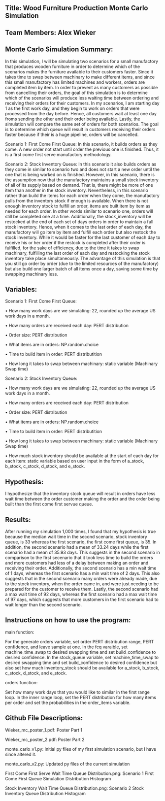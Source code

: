 ## Title: Wood Furniture Production Monte Carlo Simulation

## Team Members: Alex Wieker

## Monte Carlo Simulation Summary: 
In this simulation, I will be simulating two scenarios for a small manufactory that produces wooden furniture in order to determine which of the scenarios makes the furniture available to their customers faster. Since it takes time to swap between machinary to make different items, and since  this small manufactory has limited machines and workers, orders are completed item by item. In order to prevent as many customers as possible from cancelling their orders,  the goal of this simulation is  to determine which of the scenarios will produce less waiting time between ordering and receiving their orders for their customers. In my scenarios, I am starting  day 1 as the first work day, and they begin to work on orders that were processed from the day  before.  Hence, all customers wait at least one day froms sending the other and their order being available. Lastly, the simulation will compare the same  set of orders for both scenarios. The goal is to determine which queue will result in customers receiving their orders faster because if their is a huge pipeline, orders will be cancelled.
 
Scenario 1: First Come First Queue:
In this scenario, it builds orders as they come. A new order not start until order the previous one is  finished. Thus, it is a first come first serve manufactory  methodology. 

Scenario 2: Stock Inventory Queue:
In this scenario it also builds orders as they come in similar to scenario two and does not start a new order until the one that is being worked on is finished. However, in this scenario, there is the  assumption now that the manufactory maintains a small stock inventory of all of its supply based on demand. That is, there might be more of one item than another in the stock inventory. Nevertheless, in this scenario rather than build the items for each order when they come, the manufactory pulls from the inventory stock if enough is available. When there is not enough inventory stock to fulfill an order, items are built item by item as needed for each order. In other words similar to scenario one, orders will still be completed one at a time. Additionally, the stock_inventory will be restocked at the end of each set of days orders in order to maintain a full stock inventory. Hence, when it comes to the last order of each day, the manufactory will go item by item and fulfill each order but also restock the stock inventory. While it would be faster for the last customer of each day to receive his or her order if the restock is completed after their order is fulfilled, for the sake of efficiency, due to the time it takes to swap machinary, fulfilling the last order of each day and restocking the stock inventory take place simultaneously. The advantage of this simulation is that you still go order by order (due to the limited resources of the manufactory) but also build one larger batch of all items once a day, saving some time by swapping machinary less.

## Variables:
Scenario 1: First Come First Queue:

• How many work days are we simulating: 22, rounded up the average US work days in a month. 

• How many orders are received each day: PERT distribution 

• Order size: PERT distribution 

• What items are in orders: NP.random.choice

• Time to build item in order: PERT distributition

• How long it takes to swap between machinary: static variable (Machinary Swap time)

Scenario 2: Stock Inventory Queue:

• How many work days are we simulating: 22, rounded up the average US work days in a month. 

• How many orders are received each day: PERT distribution 

• Order size: PERT distribution 

• What items are in orders: NP.random.choice

• Time to build item in order: PERT distributition

• How long it takes to swap between machinary: static variable (Machinary Swap time)

• How much stock inventory should be available at the start of each day for each item: static variable based on user input in the form of a_stock, b_stock, c_stock,  d_stock, and e_stock.

## Hypothesis: 
I hypothesize that the inventory stock queue will result in orders have less wait time between the order customer making the order and the order being built than the first come first servue queue.  

## Results: 

After running my simulation 1,000 times, I found that my hypothesis is true because the median wait time in the second scenario, stock inventory queue, is 33 whereas the first scenario, the first come first queue, is 35. In addition, the second scenario had a mean of 33.24 days while the first scenario had a mean of 35.93 days. This suggests in the second scenario in comparison to the first secenario that it took less time to build the orders and more customers had less of a delay between making an order and receiving their order.  Additionally, the second scenario has a min wait time of 1 days, whereas the first scenario has a min wait time of 2 days. This also suggests that in the second scenario many orders were already made, due to the stock inventory, when the order came in, and  were just needing to be prepared for the customer to receive them. Lastly, the second scenario had a max wait time of 92 days, whereas the first scenario had a max wait time of 97 days, which suggests that more customers in the first scenario had to wait longer than the second scenario.

## Instructions on how to use the program:
main function: 

For the generate orders variable, set order PERT distribution range, PERT confidence, and leave sample at one. In the fcq varaible, set machine_time_swap to desired swapping time and set build_confidence to desired confidence.
In the  stock_queue variable, set machine_time_swap to desired swapping time and set build_confidence to desired confidence but also set how much inventory_stock should be available for  a_stock, b_stock, c_stock, d_stock, and e_stock.

orders function: 

Set how many work days that you would like to similar in the first range loop. 
In the inner range loop, set the PERT distribution for how many items per order and set the probabilities in the order_items variable. 


## Github File Descriptions:
Wieker_mc_poster_1.pdf: Poster Part 1

Wieker_mc_poster_2.pdf: Poster Part 2

monte_carlo_v1.py: Initial py files of my first simulation scenario, but I have since altered it.

monte_carlo_v2.py: Updated py files of the current simulation

First Come First Serve Wait Time Queue Distribution.png: Scenario 1 First Come First Queue Simulation Distribution Histogram

Stock Inventory Wait Time Queue Distribution.png: Scenario 2 Stock Inventory Queue Distribution Histogram

